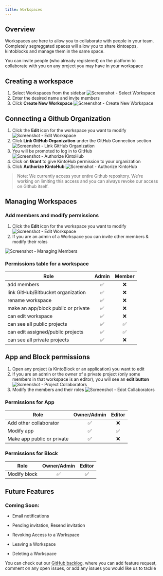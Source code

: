 ```yaml
---
title: Workspaces
---
```


## Overview

Workspaces are here to allow you to collaborate with people in your team.
Completely segreggated spaces will allow you to share kintoapps, kintoblocks and manage them in the same space.

You can invite people (who already registered) on the platform to collaborate with you on any project you may have in your workspace

## Creating a workspace

1. Select Workspaces from the sidebar
![Screenshot - Select Workspace](/docs/assets/creating-a-workspace-1.png)
2. Enter the desired name and invite members
3. Click **Create New Workspace**
![Screenshot - Create New Workspace](/docs/assets/creating-a-workspace-2-3.png)

## Connecting a Github Organization

1. Click the **Edit** icon for the workspace you want to modify
![Screenshot - Edit Workspace](/docs/assets/connecting-a-github-organization-1.png)
2. Click **Link GitHub Organization** under the GitHub Connection section
![Screenshot - Link GitHub Organization](/docs/assets/connecting-a-github-organization-2.png)
3. You will be promoted to log in to GitHub
![Screenshot - Authorize KintoHub](/docs/assets/connecting-a-github-organization-3.png)
4. Click on **Grant** to give KintoHub permission to your organization
5. Click **Authorize KintoHub**
![Screenshot - Authorize KintoHub](/docs/assets/connecting-a-github-organization-4-5.png)

> Note: We currently access your entire Github repository. We're working on limiting this access and you can always revoke our access on Github itself.

## Managing Workspaces

### Add members and modify permissions

1. Click the **Edit** icon for the workspace you want to modify
![Screenshot - Edit Workspace](/docs/assets/connecting-a-github-organization-1.png)
2. If you are an admin of a Workspace you can invite other members & modify their roles


![Screenshot - Managing Members](/docs/assets/managing-members-4.png)




### Permissions table for a workspace


| Role        |      Admin      | Member  |
| ------------- |:-------------:| :-----:|
| add members      | ✅ | ❌ |
| link GitHub/Bitbucket organization     | ✅ | ❌ |
| rename workspace | ✅ | ❌ |
| make an app/block public or private | ✅ | ❌ |
| can edit workspace | ✅ | ❌ |
| can see all public projects | ✅ | ✅ |
| can edit assigned/public projects | ✅ | ✅ |
| can see all private projects | ✅ | ❌ |


## App and Block permissions

1. Open any project (a KintoBlock or an application) you want to edit
2. If you are an admin or the owner of a private project (only some members in that workspace is an editor), you will see an **edit button**
![Screenshot - Project Collaborators](/docs/assets/managing-members-1-2.png)
3. Modify the members and their roles
![Screenshot - Edot Collaborators](/docs/assets/managing-members-3.png)

### Permissions for App

| Role        |      Owner/Admin      | Editor |
| ------------- |:-------------:| :-----:|
| Add other collaborator      | ✅ | ❌ |
| Modify app     | ✅ | ✅ |
| Make app public or private | ✅ | ❌ |

### Permissions for Block

| Role        |      Owner/Admin      | Editor |
| ------------- |:-------------:| :-----:|
| Modify block     | ✅ | ✅ |

## Future Features

### Coming Soon:

* Email notifications

* Pending invitation, Resend invitation

* Revoking Access to a Workspace

* Leaving a Workspace

* Deleting a Workspace

You can check out our [GitHub backlog](https://github.com/kintohub/kintohub-docs), where you can add feature request, comment on any open issues, or add any issues you would like us to tackle
